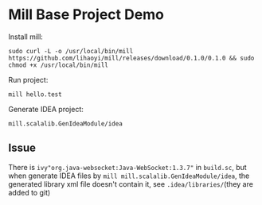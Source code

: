 Mill Base Project Demo
======================

Install mill:

```
sudo curl -L -o /usr/local/bin/mill https://github.com/lihaoyi/mill/releases/download/0.1.0/0.1.0 && sudo chmod +x /usr/local/bin/mill
```

Run project:

```
mill hello.test
```

Generate IDEA project:

```
mill.scalalib.GenIdeaModule/idea
```

Issue
-----

There is `ivy"org.java-websocket:Java-WebSocket:1.3.7"` in `build.sc`, but when generate IDEA files by `mill mill.scalalib.GenIdeaModule/idea`, the generated library xml file doesn't contain it, see `.idea/libraries/`(they are added to git)